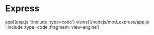# Express

app](app.js ':include :type=code')
views](/nodejs/mod_express/app.js ':include :type=code :fragment=view-engine')
